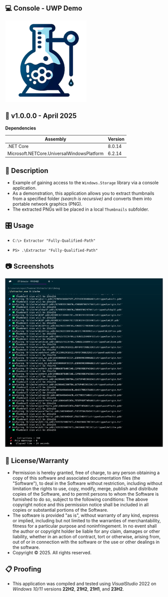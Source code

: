 ## 💻 Console - UWP Demo

![Icon](./AppIcon.png)

## 📝 v1.0.0.0 - April 2025

**Dependencies**

| Assembly | Version |
| ---- | ---- |
| .NET Core | 8.0.14 |
| Microsoft.NETCore.UniversalWindowsPlatform | 6.2.14 |

## 📰 Description
- Example of gaining access to the `Windows.Storage` library via a console application.
- As a demonstration, this application allows you to extract thumbnails from a specified folder *(search is recursive)* and converts them into portable network graphics (PNG).
- The extracted PNGs will be placed in a local `Thumbnails` subfolder.

## 🎛️ Usage

- `C:\> Extractor "Fully-Qualified-Path"`

- `PS> .\Extractor "Fully-Qualified-Path"`

## 📷 Screenshots

![Sample](./Screenshot.png)

## 🧾 License/Warranty
* Permission is hereby granted, free of charge, to any person obtaining a copy of this software and associated documentation files (the "Software"), to deal in the Software without restriction, including without limitation the rights to use, copy, modify, merge, publish and distribute copies of the Software, and to permit persons to whom the Software is furnished to do so, subject to the following conditions: The above copyright notice and this permission notice shall be included in all copies or substantial portions of the Software.
* The software is provided "as is", without warranty of any kind, express or implied, including but not limited to the warranties of merchantability, fitness for a particular purpose and noninfringement. In no event shall the author or copyright holder be liable for any claim, damages or other liability, whether in an action of contract, tort or otherwise, arising from, out of or in connection with the software or the use or other dealings in the software.
* Copyright © 2025. All rights reserved.

## 📋 Proofing
* This application was compiled and tested using *VisualStudio* 2022 on *Windows 10/11* versions **22H2**, **21H2**, **21H1**, and **23H2**.

